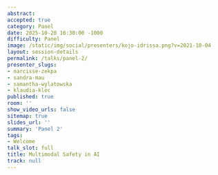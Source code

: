 ```yaml
---
abstract:
accepted: true
category: Panel
date: 2025-10-20 16:30:00 -1000
difficulty: Panel
image: /static/img/social/presenters/kojo-idrissa.png?v=2021-10-04
layout: session-details
permalink: /talks/panel-2/
presenter_slugs:
- narcisse-zekpa
- sandra-mau
- samantha-wylatowska
- klaudia-kloc
published: true
room: ''
show_video_urls: false
sitemap: true
slides_url: ''
summary: 'Panel 2'
tags:
- Welcome
talk_slot: full
title: Multimodal Safety in AI
track: null
---
```


